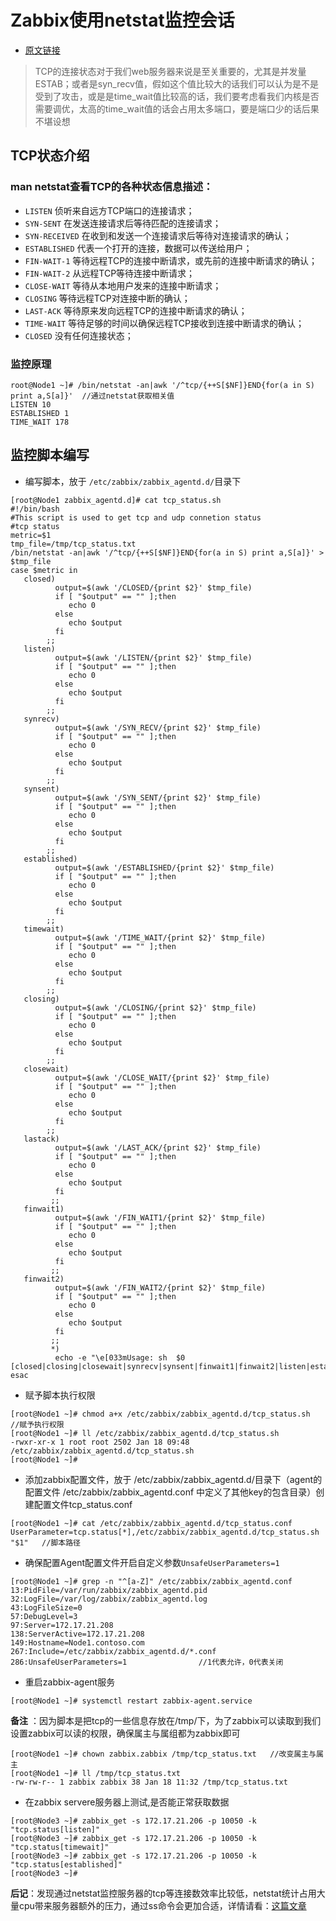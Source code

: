# Zabbix使用netstat监控会话

* [原文链接](https://www.cnblogs.com/cloudos/p/8308946.html)

> TCP的连接状态对于我们web服务器来说是至关重要的，尤其是并发量ESTAB；或者是syn_recv值，假如这个值比较大的话我们可以认为是不是受到了攻击，或是是time_wait值比较高的话，我们要考虑看我们内核是否需要调优，太高的time_wait值的话会占用太多端口，要是端口少的话后果不堪设想

## TCP状态介绍

### man netstat查看TCP的各种状态信息描述：
 * `LISTEN`  侦听来自远方TCP端口的连接请求；
 * `SYN-SENT`  在发送连接请求后等待匹配的连接请求；
 * `SYN-RECEIVED`  在收到和发送一个连接请求后等待对连接请求的确认；
 * `ESTABLISHED`   代表一个打开的连接，数据可以传送给用户；  
 * `FIN-WAIT-1`   等待远程TCP的连接中断请求，或先前的连接中断请求的确认；
 * `FIN-WAIT-2`   从远程TCP等待连接中断请求；
 * `CLOSE-WAIT`   等待从本地用户发来的连接中断请求；
 * `CLOSING`    等待远程TCP对连接中断的确认；
 * `LAST-ACK`   等待原来发向远程TCP的连接中断请求的确认；
 * `TIME-WAIT`   等待足够的时间以确保远程TCP接收到连接中断请求的确认；
 * `CLOSED`       没有任何连接状态；

### 监控原理

```
root@Node1 ~]# /bin/netstat -an|awk '/^tcp/{++S[$NF]}END{for(a in S) print a,S[a]}'  //通过netstat获取相关值
LISTEN 10
ESTABLISHED 1
TIME_WAIT 178
```

## 监控脚本编写

* 编写脚本，放于 `/etc/zabbix/zabbix_agentd.d/`目录下

```
[root@Node1 zabbix_agentd.d]# cat tcp_status.sh
#!/bin/bash
#This script is used to get tcp and udp connetion status
#tcp status
metric=$1
tmp_file=/tmp/tcp_status.txt
/bin/netstat -an|awk '/^tcp/{++S[$NF]}END{for(a in S) print a,S[a]}' > $tmp_file
case $metric in
   closed)
          output=$(awk '/CLOSED/{print $2}' $tmp_file)
          if [ "$output" == "" ];then
             echo 0
          else
             echo $output
          fi
        ;;
   listen)
          output=$(awk '/LISTEN/{print $2}' $tmp_file)
          if [ "$output" == "" ];then
             echo 0
          else
             echo $output
          fi
        ;;
   synrecv)
          output=$(awk '/SYN_RECV/{print $2}' $tmp_file)
          if [ "$output" == "" ];then
             echo 0
          else
             echo $output
          fi
        ;;
   synsent)
          output=$(awk '/SYN_SENT/{print $2}' $tmp_file)
          if [ "$output" == "" ];then
             echo 0
          else
             echo $output
          fi
        ;;
   established)
          output=$(awk '/ESTABLISHED/{print $2}' $tmp_file)
          if [ "$output" == "" ];then
             echo 0
          else
             echo $output
          fi
        ;;
   timewait)
          output=$(awk '/TIME_WAIT/{print $2}' $tmp_file)
          if [ "$output" == "" ];then
             echo 0
          else
             echo $output
          fi
        ;;
   closing)
          output=$(awk '/CLOSING/{print $2}' $tmp_file)
          if [ "$output" == "" ];then
             echo 0
          else
             echo $output
          fi
        ;;
   closewait)
          output=$(awk '/CLOSE_WAIT/{print $2}' $tmp_file)
          if [ "$output" == "" ];then
             echo 0
          else
             echo $output
          fi
        ;;
   lastack)
          output=$(awk '/LAST_ACK/{print $2}' $tmp_file)
          if [ "$output" == "" ];then
             echo 0
          else
             echo $output
          fi
         ;;
   finwait1)
          output=$(awk '/FIN_WAIT1/{print $2}' $tmp_file)
          if [ "$output" == "" ];then
             echo 0
          else
             echo $output
          fi
         ;;
   finwait2)
          output=$(awk '/FIN_WAIT2/{print $2}' $tmp_file)
          if [ "$output" == "" ];then
             echo 0
          else
             echo $output
          fi
         ;;
         *)
          echo -e "\e[033mUsage: sh  $0 [closed|closing|closewait|synrecv|synsent|finwait1|finwait2|listen|established|lastack|timewait]\e[0m"
esac
```


* 赋予脚本执行权限

```
[root@Node1 ~]# chmod a+x /etc/zabbix/zabbix_agentd.d/tcp_status.sh   //赋予执行权限
[root@Node1 ~]# ll /etc/zabbix/zabbix_agentd.d/tcp_status.sh
-rwxr-xr-x 1 root root 2502 Jan 18 09:48 /etc/zabbix/zabbix_agentd.d/tcp_status.sh
[root@Node1 ~]#
```


* 添加zabbix配置文件，放于 /etc/zabbix/zabbix_agentd.d/目录下（agent的配置文件 /etc/zabbix/zabbix_agentd.conf 中定义了其他key的包含目录）创建配置文件tcp_status.conf


```
[root@Node1 ~]# cat /etc/zabbix/zabbix_agentd.d/tcp_status.conf
UserParameter=tcp.status[*],/etc/zabbix/zabbix_agentd.d/tcp_status.sh "$1"   //脚本路径
```

* 确保配置Agent配置文件开启自定义参数`UnsafeUserParameters=1`

```
[root@Node1 ~]# grep -n "^[a-Z]" /etc/zabbix/zabbix_agentd.conf
13:PidFile=/var/run/zabbix/zabbix_agentd.pid
32:LogFile=/var/log/zabbix/zabbix_agentd.log
43:LogFileSize=0
57:DebugLevel=3
97:Server=172.17.21.208
138:ServerActive=172.17.21.208
149:Hostname=Node1.contoso.com
267:Include=/etc/zabbix/zabbix_agentd.d/*.conf    
286:UnsafeUserParameters=1                //1代表允许，0代表关闭
```


* 重启zabbix-agent服务

```
[root@Node1 ~]# systemctl restart zabbix-agent.service
```


**备注** ：因为脚本是把tcp的一些信息存放在/tmp/下，为了zabbix可以读取到我们设置zabbix可以读的权限，确保属主与属组都为zabbix即可

```
[root@Node1 ~]# chown zabbix.zabbix /tmp/tcp_status.txt   //改变属主与属主
[root@Node1 ~]# ll /tmp/tcp_status.txt
-rw-rw-r-- 1 zabbix zabbix 38 Jan 18 11:32 /tmp/tcp_status.txt
```


* 在zabbix servere服务器上测试,是否能正常获取数据

```
[root@Node3 ~]# zabbix_get -s 172.17.21.206 -p 10050 -k "tcp.status[listen]"
[root@Node3 ~]# zabbix_get -s 172.17.21.206 -p 10050 -k "tcp.status[timewait]"
[root@Node3 ~]# zabbix_get -s 172.17.21.206 -p 10050 -k "tcp.status[established]"
[root@Node3 ~]#
```


**后记**：发现通过netstat监控服务器的tcp等连接数效率比较低，netstat统计占用大量cpu带来服务器额外的压力，通过ss命令会更加合适，详情请看：[这篇文章](/OPS运维/Zabbix/Zabbix监控会话/使用ss命令监控/使用ss命令对tcp连接数和状态的监控性能优化.md)
